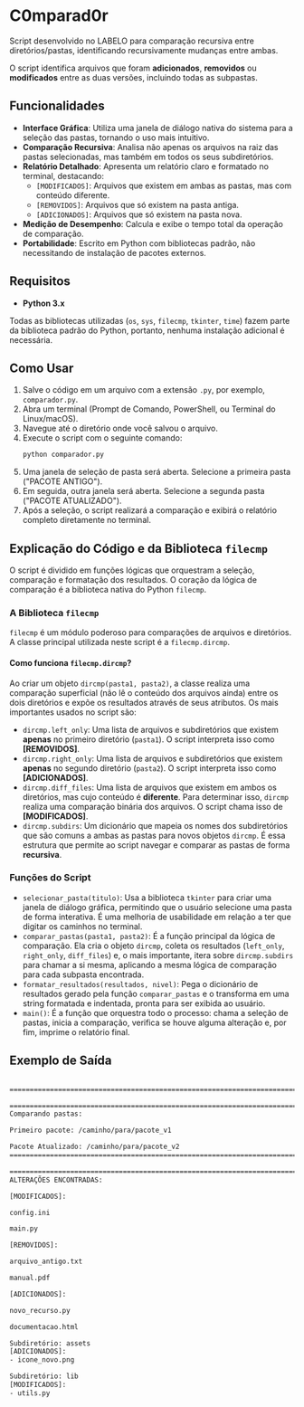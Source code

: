 # C0mparad0r
Script desenvolvido no LABELO para comparação recursiva entre diretórios/pastas, identificando recursivamente mudanças entre ambas.

O script identifica arquivos que foram **adicionados**, **removidos** ou **modificados** entre as duas versões, incluindo todas as subpastas.

## Funcionalidades

* **Interface Gráfica**: Utiliza uma janela de diálogo nativa do sistema para a seleção das pastas, tornando o uso mais intuitivo.
* **Comparação Recursiva**: Analisa não apenas os arquivos na raiz das pastas selecionadas, mas também em todos os seus subdiretórios.
* **Relatório Detalhado**: Apresenta um relatório claro e formatado no terminal, destacando:
    * `[MODIFICADOS]`: Arquivos que existem em ambas as pastas, mas com conteúdo diferente.
    * `[REMOVIDOS]`: Arquivos que só existem na pasta antiga.
    * `[ADICIONADOS]`: Arquivos que só existem na pasta nova.
* **Medição de Desempenho**: Calcula e exibe o tempo total da operação de comparação.
* **Portabilidade**: Escrito em Python com bibliotecas padrão, não necessitando de instalação de pacotes externos.

## Requisitos

* **Python 3.x**

Todas as bibliotecas utilizadas (`os`, `sys`, `filecmp`, `tkinter`, `time`) fazem parte da biblioteca padrão do Python, portanto, nenhuma instalação adicional é necessária.

## Como Usar

1.  Salve o código em um arquivo com a extensão `.py`, por exemplo, `comparador.py`.
2.  Abra um terminal (Prompt de Comando, PowerShell, ou Terminal do Linux/macOS).
3.  Navegue até o diretório onde você salvou o arquivo.
4.  Execute o script com o seguinte comando:
    ```bash
    python comparador.py
    ```
5.  Uma janela de seleção de pasta será aberta. Selecione a primeira pasta ("PACOTE ANTIGO").
6.  Em seguida, outra janela será aberta. Selecione a segunda pasta ("PACOTE ATUALIZADO").
7.  Após a seleção, o script realizará a comparação e exibirá o relatório completo diretamente no terminal.

## Explicação do Código e da Biblioteca `filecmp`

O script é dividido em funções lógicas que orquestram a seleção, comparação e formatação dos resultados. O coração da lógica de comparação é a biblioteca nativa do Python `filecmp`.

### A Biblioteca `filecmp`

`filecmp` é um módulo poderoso para comparações de arquivos e diretórios. A classe principal utilizada neste script é a `filecmp.dircmp`.

#### Como funciona `filecmp.dircmp`?

Ao criar um objeto `dircmp(pasta1, pasta2)`, a classe realiza uma comparação superficial (não lê o conteúdo dos arquivos ainda) entre os dois diretórios e expõe os resultados através de seus atributos. Os mais importantes usados no script são:

* `dircmp.left_only`: Uma lista de arquivos e subdiretórios que existem **apenas** no primeiro diretório (`pasta1`). O script interpreta isso como **[REMOVIDOS]**.
* `dircmp.right_only`: Uma lista de arquivos e subdiretórios que existem **apenas** no segundo diretório (`pasta2`). O script interpreta isso como **[ADICIONADOS]**.
* `dircmp.diff_files`: Uma lista de arquivos que existem em ambos os diretórios, mas cujo conteúdo é **diferente**. Para determinar isso, `dircmp` realiza uma comparação binária dos arquivos. O script chama isso de **[MODIFICADOS]**.
* `dircmp.subdirs`: Um dicionário que mapeia os nomes dos subdiretórios que são comuns a ambas as pastas para novos objetos `dircmp`. É essa estrutura que permite ao script navegar e comparar as pastas de forma **recursiva**.

### Funções do Script

* `selecionar_pasta(titulo)`: Usa a biblioteca `tkinter` para criar uma janela de diálogo gráfica, permitindo que o usuário selecione uma pasta de forma interativa. É uma melhoria de usabilidade em relação a ter que digitar os caminhos no terminal.
* `comparar_pastas(pasta1, pasta2)`: É a função principal da lógica de comparação. Ela cria o objeto `dircmp`, coleta os resultados (`left_only`, `right_only`, `diff_files`) e, o mais importante, itera sobre `dircmp.subdirs` para chamar a si mesma, aplicando a mesma lógica de comparação para cada subpasta encontrada.
* `formatar_resultados(resultados, nivel)`: Pega o dicionário de resultados gerado pela função `comparar_pastas` e o transforma em uma string formatada e indentada, pronta para ser exibida ao usuário.
* `main()`: É a função que orquestra todo o processo: chama a seleção de pastas, inicia a comparação, verifica se houve alguma alteração e, por fim, imprime o relatório final.

## Exemplo de Saída
```bash

================================================================================

================================================================================
Comparando pastas:

Primeiro pacote: /caminho/para/pacote_v1

Pacote Atualizado: /caminho/para/pacote_v2
================================================================================

================================================================================
ALTERAÇÕES ENCONTRADAS:

[MODIFICADOS]:

config.ini

main.py

[REMOVIDOS]:

arquivo_antigo.txt

manual.pdf

[ADICIONADOS]:

novo_recurso.py

documentacao.html

Subdiretório: assets
[ADICIONADOS]:
- icone_novo.png

Subdiretório: lib
[MODIFICADOS]:
- utils.py
```
